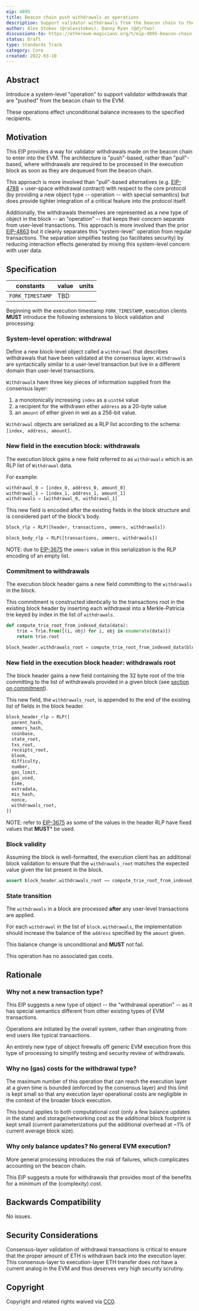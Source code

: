 ```yaml
---
eip: 4895
title: Beacon chain push withdrawals as operations
description: Support validator withdrawals from the beacon chain to the EVM via a new "system-level" operation type.
author: Alex Stokes (@ralexstokes), Danny Ryan (@djrtwo)
discussions-to: https://ethereum-magicians.org/t/eip-4895-beacon-chain-withdrawals-as-system-level-operations/8568
status: Draft
type: Standards Track
category: Core
created: 2022-03-10
---
```


## Abstract

Introduce a system-level "operation" to support validator withdrawals that are "pushed" from the beacon chain to the EVM.

These operations effect unconditional balance increases to the specified recipients.

## Motivation

This EIP provides a way for validator withdrawals made on the beacon chain to enter into the EVM.
The architecture is "push"-based, rather than "pull"-based, where withdrawals are required to be processed in the execution block as soon as they are dequeued from the beacon chain.

This approach is more involved than "pull"-based alternatives (e.g. [EIP-4788](./eip-4788.md) + user-space withdrawal contract) with respect to the core protocol (by providing a new object type -- operation -- with special semantics) but does provide tighter integration of a critical feature into the protocol itself.

Additionally, the withdrawals themselves are represented as a new type of object in the block -- an "operation" -- that keeps their concern separate from user-level transactions.
This approach is more involved than the prior [EIP-4863](./eip-4863.md) but it cleanly separates this "system-level" operation from regular transactions.
The separation simplifies testing (so facilitates security) by reducing interaction effects generated by mixing this system-level concern with user data.

## Specification

| constants                     | value                                          | units
|---                            |---                                             |---
| `FORK_TIMESTAMP`              | TBD                                            |

Beginning with the execution timestamp `FORK_TIMESTAMP`, execution clients **MUST** introduce the following extensions to block validation and processing:

### System-level operation: withdrawal

Define a new block-level object called a `withdrawal` that describes withdrawals that have been validated at the consensus layer.
`Withdrawal`s are syntactically similar to a user-level transaction but live in a different domain than user-level transactions.

`Withdrawal`s have three key pieces of information supplied from the consensus layer:
1. a monotonically increasing `index` as a `uint64` value
2. a recipient for the withdrawn ether `address` as a 20-byte value
3. an `amount` of ether given in wei as a 256-bit value.

`Withdrawal` objects are serialized as a RLP list according to the schema: `[index, address, amount]`.

### New field in the execution block: withdrawals

The execution block gains a new field referred to as `withdrawals` which is an RLP list of `Withdrawal` data.

For example:

```python
withdrawal_0 = [index_0, address_0, amount_0]
withdrawal_1 = [index_1, address_1, amount_1]
withdrawals = [withdrawal_0, withdrawal_1]
```

This new field is encoded after the existing fields in the block structure and is considered part of the block's body.

```python
block_rlp = RLP([header, transactions, ommers, withdrawals])

block_body_rlp = RLP([transactions, ommers, withdrawals])
```

NOTE: due to [EIP-3675](./eip-3675.md) the `ommers` value in this serialization is the RLP encoding of an empty list.

### Commitment to withdrawals

The execution block header gains a new field committing to the `withdrawals` in the block.

This commitment is constructed identically to the transactions root in the existing block header by inserting each withdrawal into a Merkle-Patricia trie keyed by index in the list of `withdrawals`.

```python
def compute_trie_root_from_indexed_data(data):
    trie = Trie.from([(i, obj) for i, obj in enumerate(data)])
    return trie.root

block_header.withdrawals_root = compute_trie_root_from_indexed_data(block.withdrawals)
```

### New field in the execution block header: withdrawals root

The block header gains a new field containing the 32 byte root of the trie committing to the list of withdrawals provided in a given block (see [section on commitment](#commitment-to-withdrawals)).

This new field, the `withdrawals_root`, is appended to the end of the existing list of fields in the block header.

```python
block_header_rlp = RLP([
  parent_hash,
  ommers_hash,
  coinbase,
  state_root,
  txs_root,
  receipts_root,
  bloom,
  difficulty,
  number,
  gas_limit,
  gas_used,
  time,
  extradata,
  mix_hash,
  nonce,
  withdrawals_root,
])
```

NOTE: refer to [EIP-3675](./eip-3675.md) as some of the values in the header RLP have fixed values that **MUST*** be used.

### Block validity

Assuming the block is well-formatted, the execution client has an additional block validation to ensure that the `withdrawals_root` matches the expected value given the list present in the block.

```python
assert block_header.withdrawals_root == compute_trie_root_from_indexed_data(block.withdrawals)
```

### State transition

The `withdrawals` in a block are processed **after** any user-level transactions are applied.

For each `withdrawal` in the list of `block.withdrawals`, the implementation should increase the balance of the `address` specified by the `amount` given.

This balance change is unconditional and **MUST** not fail.

This operation has no associated gas costs.

## Rationale

### Why not a new transaction type?

This EIP suggests a new type of object -- the "withdrawal operation" -- as it has special semantics different from other existing types of EVM transactions.

Operations are initiated by the overall system, rather than originating from end users like typical transactions.

An entirely new type of object firewalls off generic EVM execution from this type of processing to simplify testing and security review of withdrawals.

### Why no (gas) costs for the withdrawal type?

The maximum number of this operation that can reach the execution layer at a given time is bounded (enforced by the consensus layer) and this limit is kept small so that
any execution layer operational costs are negligible in the context of the broader block execution.

This bound applies to both computational cost (only a few balance updates in the state) and storage/networking cost as the additional block footprint is kept small (current parameterizations put the additional overhead at ~1% of current average block size).

### Why only balance updates? No general EVM execution?

More general processing introduces the risk of failures, which complicates accounting on the beacon chain.

This EIP suggests a route for withdrawals that provides most of the benefits for a minimum of the (complexity) cost.

## Backwards Compatibility

No issues.

## Security Considerations

Consensus-layer validation of withdrawal transactions is critical to ensure that the proper amount of ETH is withdrawn back into the execution layer.
This consensus-layer to execution-layer ETH transfer does not have a current analog in the EVM and thus deserves very high security scrutiny.

## Copyright

Copyright and related rights waived via [CC0](../CC0.md).
